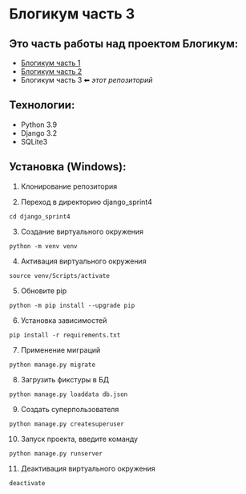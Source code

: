 # Блогикум часть 3

## Это часть работы над проектом Блогикум:

- [Блогикум часть 1](https://github.com/Dmitriy-boytsev/django_sprint1)
- [Блогикум часть 2](https://github.com/Dmitriy-boytsev/django_sprint3)
- Блогикум часть 3 ⬅ *этот репозиторий*

## Технологии:

- Python 3.9
- Django 3.2
- SQLite3

## Установка (Windows):

1. Клонирование репозитория

2. Переход в директорию django_sprint4

```
cd django_sprint4
```

3. Создание виртуального окружения

```
python -m venv venv
```

4. Активация виртуального окружения

```
source venv/Scripts/activate
```

5. Обновите pip

```
python -m pip install --upgrade pip
```

6. Установка зависимостей

```
pip install -r requirements.txt
```

7. Применение миграций

```
python manage.py migrate
```

8. Загрузить фикстуры в БД

```
python manage.py loaddata db.json
```

9. Создать суперпользователя

```
python manage.py createsuperuser
```

10. Запуск проекта, введите команду

```
python manage.py runserver
```

11. Деактивация виртуального окружения

```
deactivate
```